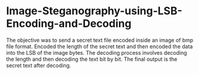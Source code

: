 # Image-Steganography-using-LSB-Encoding-and-Decoding
The objective was to send a secret text file encoded inside an image of bmp file format. Encoded the length of the secret text and then encoded the data into the LSB of the image bytes. The decoding process involves decoding the length and then decoding the text bit by bit. The final output is the secret text after decoding.
